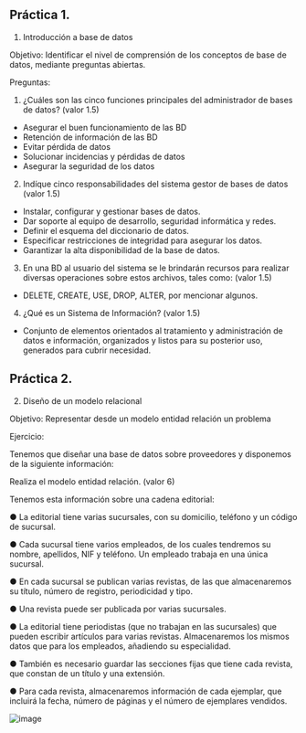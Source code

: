 ## Práctica 1.

1. Introducción a base de datos

Objetivo: Identificar el nivel de comprensión de los conceptos de base de datos,
mediante preguntas abiertas.
 
Preguntas:

1. ¿Cuáles son las cinco funciones principales del administrador de bases de datos?
(valor 1.5)

* Asegurar el buen funcionamiento de las BD
* Retención de información de las BD
* Evitar pérdida de datos
* Solucionar incidencias y pérdidas de datos
* Asegurar la seguridad de los datos

2. Indíque cinco responsabilidades del sistema gestor de bases de datos (valor 1.5)

* Instalar, configurar y gestionar bases de datos.
* Dar soporte al equipo de desarrollo, seguridad informática y redes.
* Definir el esquema del diccionario de datos.
* Especificar restricciones de integridad para asegurar los datos.
*  Garantizar la alta disponibilidad de la base de datos.

3. En una BD al usuario del sistema se le brindarán recursos para realizar diversas
operaciones sobre estos archivos, tales como: (valor 1.5)

* DELETE, CREATE, USE, DROP, ALTER, por mencionar algunos.

4. ¿Qué es un Sistema de Información? (valor 1.5)
* Conjunto de elementos orientados al tratamiento y administración de datos e información, organizados y listos para su posterior uso, generados para cubrir necesidad.

## Práctica 2.

2. Diseño de un modelo relacional

Objetivo: Representar desde un modelo entidad relación un problema


Ejercicio:

Tenemos que diseñar una base de datos sobre proveedores y disponemos de la siguiente
información:

Realiza el modelo entidad relación. (valor 6)

Tenemos esta información sobre una cadena editorial:

● La editorial tiene varias sucursales, con su domicilio, teléfono y un código de
sucursal.

● Cada sucursal tiene varios empleados, de los cuales tendremos su nombre,
apellidos, NIF y teléfono. Un empleado trabaja en una única sucursal.

● En cada sucursal se publican varias revistas, de las que almacenaremos su título,
número de registro, periodicidad y tipo.

● Una revista puede ser publicada por varias sucursales.

● La editorial tiene periodistas (que no trabajan en las sucursales) que pueden
escribir artículos para varias revistas. Almacenaremos los mismos datos que para
los empleados, añadiendo su especialidad.

● También es necesario guardar las secciones fijas que tiene cada revista, que
constan de un título y una extensión.

● Para cada revista, almacenaremos información de cada ejemplar, que incluirá la
fecha, número de páginas y el número de ejemplares vendidos.


![image](https://user-images.githubusercontent.com/101481084/170846105-b82bd891-56af-485a-af0f-bd7c07e57a73.png)

